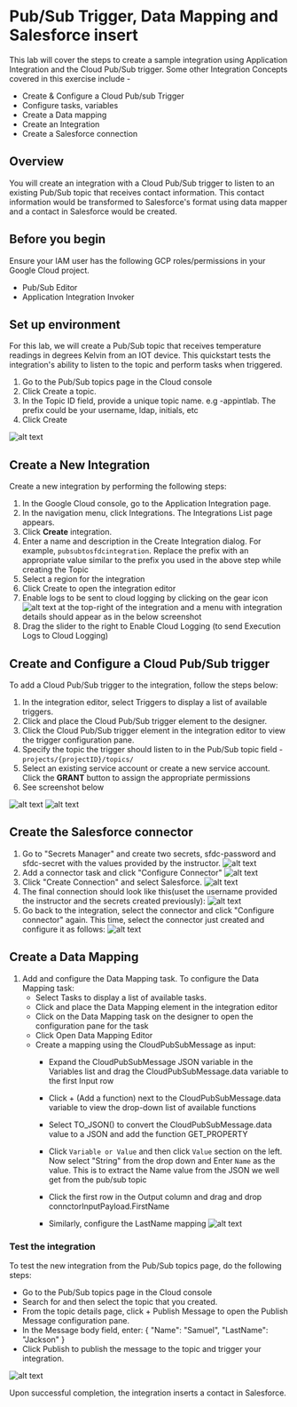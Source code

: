# Pub/Sub Trigger, Data Mapping and Salesforce insert

This lab will cover the steps to create a sample integration using Application Integration and the Cloud Pub/Sub trigger. Some other Integration Concepts covered in this exercise include -
- Create & Configure a Cloud Pub/sub Trigger
- Configure tasks, variables
- Create a Data mapping
- Create an Integration
- Create a Salesforce connection

## Overview

You will create an integration with a Cloud Pub/Sub trigger to listen to an existing Pub/Sub topic that receives contact information. This contact information would be transformed to Salesforce's format using data mapper and a contact in Salesforce would be created. 

## Before you begin

Ensure your IAM user has the following GCP roles/permissions in your Google Cloud project.
- Pub/Sub Editor
- Application Integration Invoker

## Set up environment

For this lab, we will create a Pub/Sub topic that receives temperature readings in degrees Kelvin from an IOT device. This quickstart tests the integration's ability to listen to the topic and perform tasks when triggered.
1.  Go to the Pub/Sub topics page in the Cloud console
2.  Click Create a topic. 
3.  In the Topic ID field, provide a unique topic name. e.g <prefix>-appintlab. The prefix could be your username, ldap, initials, etc
4.  Click Create

![alt text](images/pubsubtopic.png)

## Create a New Integration

Create a new integration by  performing the following steps:

1. In the Google Cloud console, go to the Application Integration page.
2. In the navigation menu, click Integrations. The Integrations List page appears.
3. Click **Create** integration.
4. Enter a name and description in the Create Integration dialog. For example, `pubsubtosfdcintegration`. Replace the prefix with an appropriate value similar to the prefix you used in the above step while creating the Topic
5. Select a region for the integration
6. Click Create to open the integration editor
7. Enable logs to be sent to cloud logging by clicking on the gear icon ![alt text](images/gear_icon.png) at the top-right of the integration and a menu with integration details should appear as in the below screenshot
8. Drag the slider to the right to Enable Cloud Logging (to send Execution Logs to Cloud Logging)

## Create and Configure a Cloud Pub/Sub trigger

To add a Cloud Pub/Sub trigger to the integration, follow the steps below:
1. In the integration editor, select Triggers to display a list of available triggers.
2. Click and place the Cloud Pub/Sub trigger element to the designer.
3. Click the Cloud Pub/Sub trigger element in the integration editor to view the trigger configuration pane.
4. Specify the topic the trigger should listen to in the Pub/Sub topic field - `projects/{projectID}/topics/`
5. Select an existing service account or create a new service account. Click the **GRANT** button to assign the appropriate permissions
6. See screenshot below

![alt text](images/pubsubtrigger.png)
![alt text](images/configurepubsubtrigger.png)

## Create the Salesforce connector

1. Go to "Secrets Manager" and create two secrets, sfdc-password and sfdc-secret with the values provided by the instructor.
![alt text](images/createsecret.png)
2. Add a connector task and click "Configure Connector"
![alt text](images/configureconnector.png)
3. Click "Create Connection" and select Salesforce.
![alt text](images/createconnection.png)
4. The final connection should look like this(uset the username provided the instructor and the secrets created previously):
![alt text](images/connectiondetails.png)
5. Go back to the integration, select the connector and click "Configure connector" again. This time, select the connector just created and configure it as follows:
![alt text](images/connectorconfig.png)

## Create a Data Mapping

1. Add and configure the Data Mapping task. To configure the Data Mapping task:
    - Select Tasks to display a list of available tasks.
    - Click and place the Data Mapping element in the integration editor
    - Click on the Data Mapping task on the designer to open the configuration pane for the task
    - Click Open Data Mapping Editor
    - Create a mapping using the CloudPubSubMessage as input:
      - Expand the CloudPubSubMessage JSON variable in the Variables list and drag the CloudPubSubMessage.data variable to the first Input row
      - Click + (Add a function) next to the CloudPubSubMessage.data variable to view the drop-down list of available functions
      - Select TO_JSON() to convert the CloudPubSubMessage.data value to a JSON and add the function GET_PROPERTY
      - Click `Variable or Value` and then click `Value` section on the left. Now select "String" from the drop down and Enter `Name` as the value. This is to extract the Name value from the JSON we well get from the pub/sub topic
        
      - Click the first row in the Output column and drag and drop connctorInputPayload.FirstName
      - Similarly, configure the LastName mapping
![alt text](images/datamapping.png)


### Test the integration
To test the new integration from the Pub/Sub topics page, do the following steps:
- Go to the Pub/Sub topics page in the Cloud console
- Search for and then select the topic that you created.
- From the topic details page, click + Publish Message to open the Publish Message configuration pane.
- In the Message body field, enter:
  {
    "Name": "Samuel",
    "LastName": "Jackson"
  }
- Click Publish to publish the message to the topic and trigger your integration.

![alt text](images/pubsubtest.png)

Upon successful completion, the integration inserts a contact in Salesforce.

